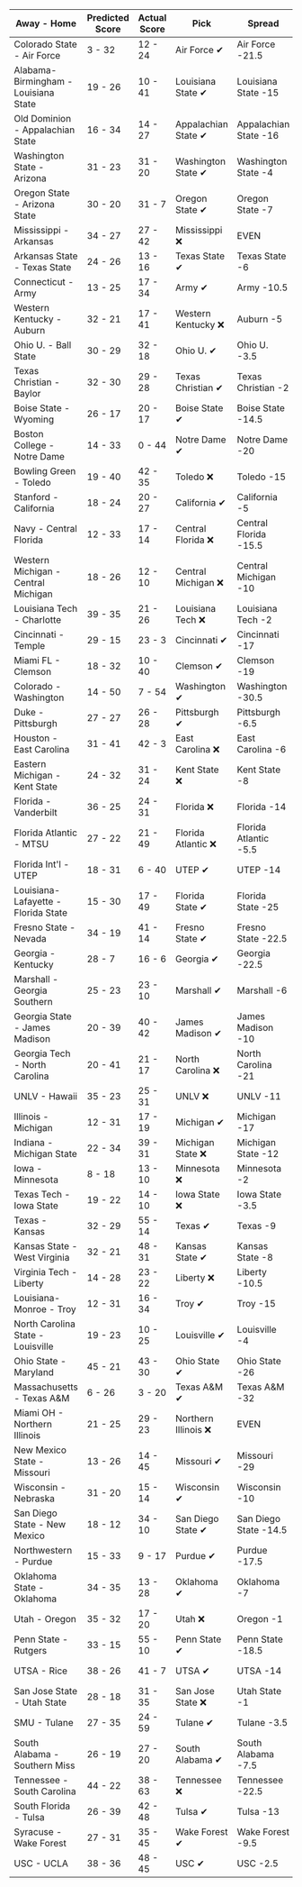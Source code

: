 Away - Home | Predicted Score | Actual Score | Pick | Spread | ATS Pick | O/U | O/U Pick
---| ---| ---| ---| ---| ---| ---| ---
Colorado State - Air Force | 3 - 32 | 12 - 24 | Air Force ✔ | Air Force -21.5 | Air Force ❌ | 43 | Under ✔
Alabama-Birmingham - Louisiana State | 19 - 26 | 10 - 41 | Louisiana State ✔ | Louisiana State -15 | Alabama-Birmingham ❌ | 50.5 | Under ❌
Old Dominion - Appalachian State | 16 - 34 | 14 - 27 | Appalachian State ✔ | Appalachian State -16 | Appalachian State ❌ | 50.5 | Under ✔
Washington State - Arizona | 31 - 23 | 31 - 20 | Washington State ✔ | Washington State -4 | Washington State ✔ | 63 | Under ✔
Oregon State - Arizona State | 30 - 20 | 31 - 7 | Oregon State ✔ | Oregon State -7 | Oregon State ✔ | 53.5 | Under ✔
Mississippi - Arkansas | 34 - 27 | 27 - 42 | Mississippi ❌ | EVEN | Mississippi ❌ | 68 | Under ❌
Arkansas State - Texas State | 24 - 26 | 13 - 16 | Texas State ✔ | Texas State -6 | Arkansas State ✔ | 49 | Over ❌
Connecticut - Army | 13 - 25 | 17 - 34 | Army ✔ | Army -10.5 | Army ✔ | 45.0 | Under ❌
Western Kentucky - Auburn | 32 - 21 | 17 - 41 | Western Kentucky ❌ | Auburn -5 | Western Kentucky ❌ | 54 | Under ❌
Ohio U. - Ball State | 30 - 29 | 32 - 18 | Ohio U. ✔ | Ohio U. -3.5 | Ball State ❌ | 58 | Over ❌
Texas Christian - Baylor | 32 - 30 | 29 - 28 | Texas Christian ✔ | Texas Christian -2 | Baylor ✔ | 58 | Over ❌
Boise State - Wyoming | 26 - 17 | 20 - 17 | Boise State ✔ | Boise State -14.5 | Wyoming ✔ | 44.5 | Under ✔
Boston College - Notre Dame | 14 - 33 | 0 - 44 | Notre Dame ✔ | Notre Dame -20 | Boston College ❌ | 42 | Over ✔
Bowling Green - Toledo | 19 - 40 | 42 - 35 | Toledo ❌ | Toledo -15 | Toledo ❌ | 46.5 | Over ✔
Stanford - California | 18 - 24 | 20 - 27 | California ✔ | California -5 | California ✔ | 46 | Under ❌
Navy - Central Florida | 12 - 33 | 17 - 14 | Central Florida ❌ | Central Florida -15.5 | Central Florida ❌ | 53 | Under ✔
Western Michigan - Central Michigan | 18 - 26 | 12 - 10 | Central Michigan ❌ | Central Michigan -10 | Western Michigan ✔ | 48.5 | Under ✔
Louisiana Tech - Charlotte | 39 - 35 | 21 - 26 | Louisiana Tech ❌ | Louisiana Tech -2 | Louisiana Tech ❌ | 66.5 | Over ❌
Cincinnati - Temple | 29 - 15 | 23 - 3 | Cincinnati ✔ | Cincinnati -17 | Temple ❌ | 49 | Under ✔
Miami FL - Clemson | 18 - 32 | 10 - 40 | Clemson ✔ | Clemson -19 | Miami FL ❌ | 47.5 | Over ✔
Colorado - Washington | 14 - 50 | 7 - 54 | Washington ✔ | Washington -30.5 | Washington ✔ | 60.5 | Over ✔
Duke - Pittsburgh | 27 - 27 | 26 - 28 | Pittsburgh ✔ | Pittsburgh -6.5 | Duke ✔ | 49 | Over ✔
Houston - East Carolina | 31 - 41 | 42 - 3 | East Carolina ❌ | East Carolina -6 | East Carolina ❌ | 66.5 | Over ❌
Eastern Michigan - Kent State | 24 - 32 | 31 - 24 | Kent State ❌ | Kent State -8 | Eastern Michigan ✔ | 60 | Under ✔
Florida - Vanderbilt | 36 - 25 | 24 - 31 | Florida ❌ | Florida -14 | Vanderbilt ✔ | 58 | Over ❌
Florida Atlantic - MTSU | 27 - 22 | 21 - 49 | Florida Atlantic ❌ | Florida Atlantic -5.5 | MTSU ✔ | 51 | Under ❌
Florida Int'l - UTEP | 18 - 31 | 6 - 40 | UTEP ✔ | UTEP -14 | Florida Int'l ❌ | 50 | Under ✔
Louisiana-Lafayette - Florida State | 15 - 30 | 17 - 49 | Florida State ✔ | Florida State -25 | Louisiana ❌ | 52.5 | Under ❌
Fresno State - Nevada | 34 - 19 | 41 - 14 | Fresno State ✔ | Fresno State -22.5 | Nevada ❌ | 54 | Under ❌
Georgia - Kentucky | 28 - 7 | 16 - 6 | Georgia ✔ | Georgia -22.5 | Kentucky ✔ | 47.5 | Under ✔
Marshall - Georgia Southern | 25 - 23 | 23 - 10 | Marshall ✔ | Marshall -6 | Georgia Southern ❌ | 52.5 | Under ✔
Georgia State - James Madison | 20 - 39 | 40 - 42 | James Madison ✔ | James Madison -10 | James Madison ❌ | 52 | Over ✔
Georgia Tech - North Carolina | 20 - 41 | 21 - 17 | North Carolina ❌ | North Carolina -21 | Georgia Tech ✔ | 63 | Under ✔
UNLV - Hawaii | 35 - 23 | 25 - 31 | UNLV ❌ | UNLV -11 | UNLV ❌ | 56.5 | Over ❌
Illinois - Michigan | 12 - 31 | 17 - 19 | Michigan ✔ | Michigan -17 | Michigan ❌ | 41.5 | Over ❌
Indiana - Michigan State | 22 - 34 | 39 - 31 | Michigan State ❌ | Michigan State -12 | Indiana ✔ | 47.5 | Over ✔
Iowa - Minnesota | 8 - 18 | 13 - 10 | Minnesota ❌ | Minnesota -2 | Minnesota ❌ | 31.5 | Under ✔
Texas Tech - Iowa State | 19 - 22 | 14 - 10 | Iowa State ❌ | Iowa State -3.5 | Texas Tech ✔ | 47.5 | Under ✔
Texas - Kansas | 32 - 29 | 55 - 14 | Texas ✔ | Texas -9 | Kansas ❌ | 63.5 | Under ❌
Kansas State - West Virginia | 32 - 21 | 48 - 31 | Kansas State ✔ | Kansas State -8 | Kansas State ✔ | 54.5 | Under ❌
Virginia Tech - Liberty | 14 - 28 | 23 - 22 | Liberty ❌ | Liberty -10.5 | Liberty ❌ | 46.5 | Under ✔
Louisiana-Monroe - Troy | 12 - 31 | 16 - 34 | Troy ✔ | Troy -15 | Troy ✔ | 48.5 | Under ❌
North Carolina State - Louisville | 19 - 23 | 10 - 25 | Louisville ✔ | Louisville -4 | NC State ❌ | 43 | Under ✔
Ohio State - Maryland | 45 - 21 | 43 - 30 | Ohio State ✔ | Ohio State -26 | Maryland ✔ | 62.5 | Over ✔
Massachusetts - Texas A&M | 6 - 26 | 3 - 20 | Texas A&M ✔ | Texas A&M -32 | Massachusetts ✔ | 45 | Under ✔
Miami OH - Northern Illinois | 21 - 25 | 29 - 23 | Northern Illinois ❌ | EVEN | Northern Illinois ❌ | 44.5 | Over ✔
New Mexico State - Missouri | 13 - 26 | 14 - 45 | Missouri ✔ | Missouri -29 | New Mexico State ❌ | 46.5 | Under ❌
Wisconsin - Nebraska | 31 - 20 | 15 - 14 | Wisconsin ✔ | Wisconsin -10 | Wisconsin ❌ | 40.5 | Over ❌
San Diego State - New Mexico | 18 - 12 | 34 - 10 | San Diego State ✔ | San Diego State -14.5 | New Mexico ❌ | 36 | Under ❌
Northwestern - Purdue | 15 - 33 | 9 - 17 | Purdue ✔ | Purdue -17.5 | Purdue ❌ | 44.5 | Over ❌
Oklahoma State - Oklahoma | 34 - 35 | 13 - 28 | Oklahoma ✔ | Oklahoma -7 | Oklahoma State ❌ | 67.5 | Over ❌
Utah - Oregon | 35 - 32 | 17 - 20 | Utah ❌ | Oregon -1 | Utah ❌ | 61.5 | Over ❌
Penn State - Rutgers | 33 - 15 | 55 - 10 | Penn State ✔ | Penn State -18.5 | Rutgers ❌ | 45 | Over ✔
UTSA - Rice | 38 - 26 | 41 - 7 | UTSA ✔ | UTSA -14 | Rice ❌ | 56 | Over ❌
San Jose State - Utah State | 28 - 18 | 31 - 35 | San Jose State ❌ | Utah State -1 | San Jose State ❌ | 51 | Under ❌
SMU - Tulane | 27 - 35 | 24 - 59 | Tulane ✔ | Tulane -3.5 | Tulane ✔ | 65 | Under ❌
South Alabama - Southern Miss | 26 - 19 | 27 - 20 | South Alabama ✔ | South Alabama -7.5 | Southern Miss ✔ | 45 | Over ✔
Tennessee - South Carolina | 44 - 22 | 38 - 63 | Tennessee ❌ | Tennessee -22.5 | South Carolina ✔ | 67 | Under ❌
South Florida - Tulsa | 26 - 39 | 42 - 48 | Tulsa ✔ | Tulsa -13 | South Florida ✔ | 57.5 | Over ✔
Syracuse - Wake Forest | 27 - 31 | 35 - 45 | Wake Forest ✔ | Wake Forest -9.5 | Syracuse ❌ | 58.5 | Under ❌
USC - UCLA | 38 - 36 | 48 - 45 | USC ✔ | USC -2.5 | UCLA ❌ | 77.5 | Under ❌